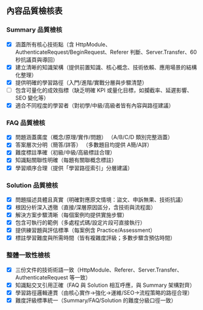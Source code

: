 ## 內容品質檢核表

### Summary 品質檢核
- [x] 涵蓋所有核心技術點（含 HttpModule、AuthenticateRequest/BeginRequest、Referer 判斷、Server.Transfer、60 秒抗議頁與導回）
- [x] 建立清晰的知識架構（提供前置知識、核心概念、技術依賴、應用場景的結構化整理）
- [x] 提供明確的學習路徑（入門/進階/實戰分層與步驟清楚）
- [ ] 包含可量化的成效指標（缺乏明確 KPI 或量化目標，如攔截率、延遲影響、SEO 變化等）
- [x] 適合不同程度的學習者（對初學/中級/高級者皆有內容與路徑建議）

### FAQ 品質檢核
- [x] 問題涵蓋廣度（概念/原理/實作/問題） （A/B/C/D 類別完整涵蓋）
- [x] 答案層次分明（簡答/詳答） （多數題目均提供 A簡/A詳）
- [x] 難度標註準確（初級/中級/高級標註合理）
- [x] 知識點關聯性明確（每題有關聯概念標註）
- [x] 學習順序合理（提供「學習路徑索引」分層建議）

### Solution 品質檢核
- [x] 問題描述具體且真實（明確對應原文情境：盜文、申訴無果、技術抗議）
- [x] 根因分析深入透徹（直接/深層原因區分，含技術與流程面）
- [x] 解決方案步驟清晰（每個案例均提供實施步驟）
- [x] 包含可執行的範例（多處程式碼/設定片段可直接執行）
- [x] 提供練習題與評估標準（每案例含 Practice/Assessment）
- [x] 標註學習難度與所需時間（皆有複雜度評級；多數步驟含預估時間）

### 整體一致性檢核
- [x] 三份文件的技術術語一致（HttpModule、Referer、Server.Transfer、AuthenticateRequest 等一致）
- [x] 知識點交叉引用正確（FAQ 與 Solution 相互呼應，與 Summary 架構對齊）
- [x] 學習路徑邏輯連貫（由核心實作→強化→運維/SEO→流程策略的路徑合理）
- [x] 難度評級標準統一（Summary/FAQ/Solution 的難度分級口徑一致）
